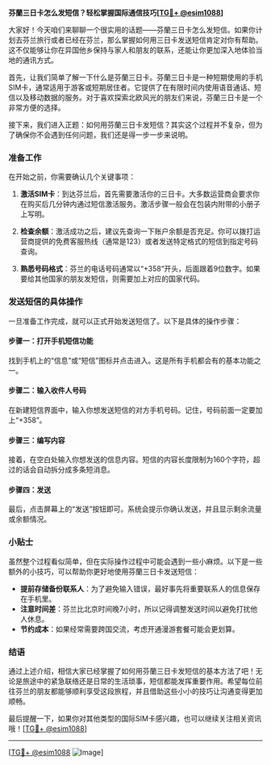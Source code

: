 **芬蘭三日卡怎么发短信？轻松掌握国际通信技巧[[TG💪+ @esim1088](https://t.me/s/esim1088)]**

大家好！今天咱们来聊聊一个很实用的话题——芬蘭三日卡怎么发短信。如果你计划去芬兰旅行或者已经在芬兰，那么掌握如何用三日卡发送短信肯定对你有帮助。这不仅能够让你在异国他乡保持与家人和朋友的联系，还能让你更加深入地体验当地的通讯方式。

首先，让我们简单了解一下什么是芬蘭三日卡。芬蘭三日卡是一种短期使用的手机SIM卡，通常适用于游客或短期居住者。它提供了在有限时间内使用语音通话、短信以及移动数据的服务。对于喜欢探索北欧风光的朋友们来说，芬蘭三日卡是一个非常方便的选择。

接下来，我们进入正题：如何用芬蘭三日卡发短信？其实这个过程并不复杂，但为了确保你不会遇到任何问题，我们还是得一步一步来说明。

### 准备工作

在开始之前，你需要确认几个关键事项：

1. **激活SIM卡**：到达芬兰后，首先需要激活你的三日卡。大多数运营商会要求你在购买后几分钟内通过短信激活服务。激活步骤一般会在包装内附带的小册子上写明。
   
2. **检查余额**：激活成功之后，建议先查询一下账户余额是否充足。你可以拨打运营商提供的免费客服热线（通常是123）或者发送特定格式的短信到指定号码查询。

3. **熟悉号码格式**：芬兰的电话号码通常以“+358”开头，后面跟着9位数字。如果要给其他国家的朋友发短信，则需要加上对应的国家代码。

### 发送短信的具体操作

一旦准备工作完成，就可以正式开始发送短信了。以下是具体的操作步骤：

#### 步骤一：打开手机短信功能
找到手机上的“信息”或“短信”图标并点击进入。这是所有手机都会有的基本功能之一。

#### 步骤二：输入收件人号码
在新建短信界面中，输入你想发送短信的对方手机号码。记住，号码前面一定要加上“+358”。

#### 步骤三：编写内容
接着，在空白处输入你想发送的信息内容。短信的内容长度限制为160个字符，超过的话会自动拆分成多条短消息。

#### 步骤四：发送
最后，点击屏幕上的“发送”按钮即可。系统会提示你确认发送，并且显示剩余流量或余额情况。

### 小贴士

虽然整个过程看似简单，但在实际操作过程中可能会遇到一些小麻烦。以下是一些额外的小技巧，可以帮助你更好地使用芬蘭三日卡发送短信：

- **提前存储备份联系人**：为了避免输入错误，最好事先将重要联系人的信息保存在手机里。
- **注意时间差**：芬兰比北京时间晚7小时，所以记得调整发送时间以避免打扰他人休息。
- **节约成本**：如果经常需要跨国交流，考虑开通漫游套餐可能会更划算。

### 结语

通过上述介绍，相信大家已经掌握了如何用芬蘭三日卡发短信的基本方法了吧！无论是旅途中的紧急联络还是日常的生活琐事，短信都能发挥重要作用。希望每位前往芬兰的朋友都能够顺利享受这段旅程，并且借助这些小小的技巧让沟通变得更加顺畅。

最后提醒一下，如果你对其他类型的国际SIM卡感兴趣，也可以继续关注相关资讯哦！[[TG💪+ @esim1088](https://t.me/s/esim1088)]

---

[[TG💪+ @esim1088](https://t.me/s/esim1088) ![Image](https://i.postimg.cc/4NQfJmqS/Snipaste-2025-05-13-00-14-12.png)]
